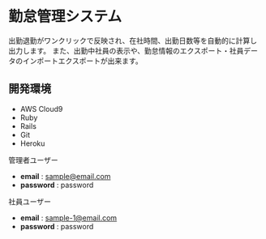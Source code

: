 # 勤怠管理システム
出勤退勤がワンクリックで反映され、在社時間、出勤日数等を自動的に計算し出力します。
また、出勤中社員の表示や、勤怠情報のエクスポート・社員データのインポートエクスポートが出来ます。

## 開発環境

* AWS Cloud9
* Ruby
* Rails
* Git
* Heroku

管理者ユーザー
* **email** : sample@email.com
* **password** : password

社員ユーザー
* **email** : sample-1@email.com
* **password** : password